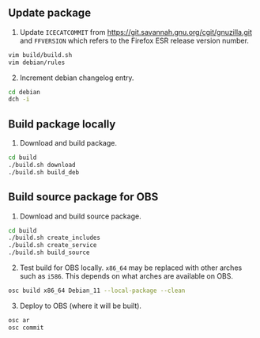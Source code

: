 ## Update package

1. Update `ICECATCOMMIT` from https://git.savannah.gnu.org/cgit/gnuzilla.git and `FFVERSION` which refers to the Firefox ESR release version number.

```bash
vim build/build.sh
vim debian/rules
```

2. Increment debian changelog entry.

```bash
cd debian
dch -i
```

## Build package locally

1. Download and build package.

```bash
cd build
./build.sh download
./build.sh build_deb
```

## Build source package for OBS

1. Download and build source package.

```bash
cd build
./build.sh create_includes
./build.sh create_service
./build.sh build_source
```

2. Test build for OBS locally. `x86_64` may be replaced with other arches such as `i586`. This depends on what arches are available on OBS.

```bash
osc build x86_64 Debian_11 --local-package --clean
```

3. Deploy to OBS (where it will be built).

```bash
osc ar
osc commit
```

